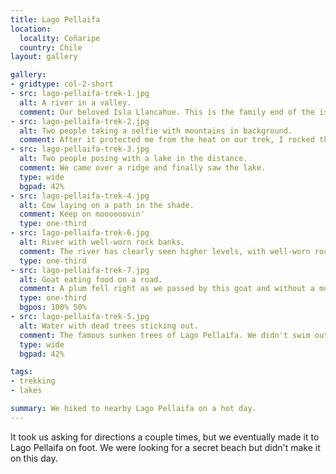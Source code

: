 ```yaml
---
title: Lago Pellaifa
location:
  locality: Coñaripe
  country: Chile
layout: gallery

gallery:
- gridtype: col-2-short
- src: lago-pellaifa-trek-1.jpg
  alt: A river in a valley.
  comment: Our beloved Isla Llancahue. This is the family end of the island as seen from the bridge.
- src: lago-pellaifa-trek-2.jpg
  alt: Two people taking a selfie with mountains in background.
  comment: After it protected me from the heat on our trek, I rocked this hat from Karin's grandpa the entire month.
- src: lago-pellaifa-trek-3.jpg
  alt: Two people posing with a lake in the distance.
  comment: We came over a ridge and finally saw the lake.
  type: wide
  bgpad: 42%
- src: lago-pellaifa-trek-4.jpg
  alt: Cow laying on a path in the shade.
  comment: Keep on moooooovin'
  type: one-third
- src: lago-pellaifa-trek-6.jpg
  alt: River with well-worn rock banks.
  comment: The river has clearly seen higher levels, with well-worn rocks on either side.
  type: one-third
- src: lago-pellaifa-trek-7.jpg
  alt: Goat eating food on a road.
  comment: A plum fell right as we passed by this goat and without a moment's hesitation he leaped out and ate it up.
  type: one-third
  bgpos: 100% 50%
- src: lago-pellaifa-trek-5.jpg
  alt: Water with dead trees sticking out.
  comment: The famous sunken trees of Lago Pellaifa. We didn't swim out to them on this day.
  type: wide
  bgpad: 42%

tags:
- trekking
- lakes

summary: We hiked to nearby Lago Pellaifa on a hot day.
---
```


It took us asking for directions a couple times, but we eventually made it to Lago Pellaifa on foot. We were looking for a secret beach but didn't make it on this day.
